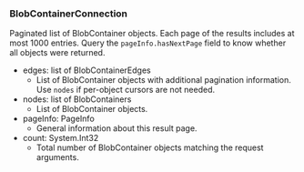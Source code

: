 ### BlobContainerConnection
Paginated list of BlobContainer objects. Each page of the results includes at most 1000 entries. Query the `pageInfo.hasNextPage` field to know whether all objects were returned.

- edges: list of BlobContainerEdges
  - List of BlobContainer objects with additional pagination information. Use `nodes` if per-object cursors are not needed.
- nodes: list of BlobContainers
  - List of BlobContainer objects.
- pageInfo: PageInfo
  - General information about this result page.
- count: System.Int32
  - Total number of BlobContainer objects matching the request arguments.
